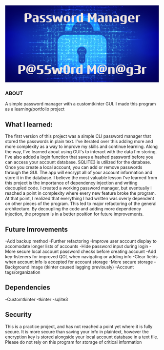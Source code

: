 ![Header](./P@55w0rd_M@n@g3r.png)

### ABOUT
A simple password manager with a customtkinter GUI. I made this program as a learning/portfolio project

## What I learned:
The first version of this project was a simple CLI password manager that stored the passwords in plain text. I've iterated over this adding more and more complexity as a way to improve my skills and continue learning. Along the way, I've learned about using GUI's to interact with the data I'm storing. I've also added a login function that saves a hashed password before you can access your account database. SQLITE3 is utilized for the database. Once you create a local account, you can add or remove passwords through the GUI. The app will encrypt all of your account information and store it in the database. I believe the most valuable lesson I've learned from this project is the importance of dependency injection and writing decoupled code. I created a working password manager, but eventually I reached a point in complexity where every new feature broke the program. At that point, I realized that everything I had written was overly dependent on other pieces of the program. This led to major refactoring of the general architecture. By decoupling the code and adding more dependency injection, the program is in a better position for future improvements.

## Future Imrovements
-Add backup method
-Further refactoring
-Improve user account display to accomodate longer lists of accounts
-Hide password input during login
-More secure local account password checks before creating account
-Add key-listeners for improved QOL when navigating or adding info
-Clear fields when account info is accepted for account storage
-More secure storage
-Background image (tkinter caused lagging previously)
-Account tags/organization

## Dependencies
-Customtkinter
-tkinter
-sqlite3


## Security
This is a practice project, and has not reached a point yet where it is fully secure. It is more secure than saving your info in plaintext, however the encryption key is stored alongside your local account database in a text file. Please do not rely on this program for storage of critical information
